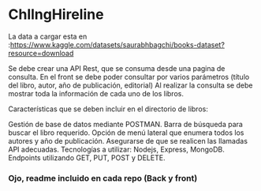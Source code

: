 # ChllngHireline


La data a cargar esta en :https://www.kaggle.com/datasets/saurabhbagchi/books-dataset?resource=download

Se debe crear una API Rest, que se consuma desde una pagina de consulta.
En el front se debe poder consultar por varios parámetros (título del libro, autor, año de publicación, editorial)
Al realizar la consulta se debe mostrar toda la información de cada uno de los libros.

Características que se deben incluir en el directorio de libros:

Gestión de base de datos mediante POSTMAN.
Barra de búsqueda para buscar el libro requerido.
Opción de menú lateral que enumera todos los autores y año de publicación.
Asegurarse de que se realicen las llamadas API adecuadas.
Tecnologías a utilizar: Nodejs, Express, MongoDB.
Endpoints utilizando GET, PUT, POST y DELETE.


### Ojo, readme incluido en cada repo (Back y front)
